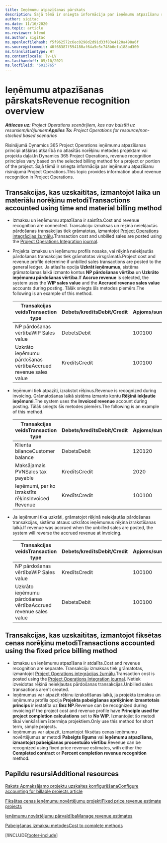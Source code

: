 ```yaml
---
title: Ieņēmumu atpazīšanas pārskats
description: Šajā tēmā ir sniegta informācija par ieņēmumu atpazīšanu risinājumā Project Operations.
author: sigitac
ms.date: 11/16/2020
ms.topic: article
ms.reviewer: kfend
ms.author: sigitac
ms.openlocfilehash: f5f962572c6ec0298d2d91d33f83e4120a498a6f
ms.sourcegitcommit: 40f68387f594180af64a5e5c748b6efa188bd300
ms.translationtype: HT
ms.contentlocale: lv-LV
ms.lasthandoff: 05/10/2021
ms.locfileid: "6013765"
---
```

# <a name="revenue-recognition-overview"></a><span data-ttu-id="855fd-103">Ieņēmumu atpazīšanas pārskats</span><span class="sxs-lookup"><span data-stu-id="855fd-103">Revenue recognition overview</span></span>

<span data-ttu-id="855fd-104">_**Attiecas uz:** Project Operations scenārijiem, kas nav balstīti uz resursiem/krājumiem_</span><span class="sxs-lookup"><span data-stu-id="855fd-104">_**Applies To:** Project Operations for resource/non-stocked based scenarios_</span></span>

<span data-ttu-id="855fd-105">Risinājumā Dynamics 365 Project Operations ieņēmumu atpazīšanas principi atšķiras atkarībā no atlasītās norēķinu metodes projektam vai projekta daļai.</span><span class="sxs-lookup"><span data-stu-id="855fd-105">In Dynamics 365 Project Operations, revenue recognition principles vary based on the selected billing method for a project or portion of the project.</span></span> <span data-ttu-id="855fd-106">Šajā tēmā ir sniegta informācija par ieņēmumu atpazīšanu risinājumā Project Operations.</span><span class="sxs-lookup"><span data-stu-id="855fd-106">This topic provides information about revenue recognition in Project Operations.</span></span>

## <a name="transactions-accounted-using-time-and-material-billing-method"></a><span data-ttu-id="855fd-107">Transakcijas, kas uzskaitītas, izmantojot laika un materiālu norēķinu metodi</span><span class="sxs-lookup"><span data-stu-id="855fd-107">Transactions accounted using time and material billing method</span></span>

- <span data-ttu-id="855fd-108">Izmaksu un ieņēmumu atpazīšana ir saistīta.</span><span class="sxs-lookup"><span data-stu-id="855fd-108">Cost and revenue recognition are connected.</span></span> <span data-ttu-id="855fd-109">Transakciju izmaksas un rēķinā neiekļautās pārdošanas transakcijas tiek grāmatotas, izmantojot [Project Operations integrācijas žurnālu](../project-accounting/project-operations-integration-journal.md).</span><span class="sxs-lookup"><span data-stu-id="855fd-109">Transaction cost and unbilled sales are posted using the [Project Operations Integration journal](../project-accounting/project-operations-integration-journal.md).</span></span>
- <span data-ttu-id="855fd-110">Projekta izmaksu un ieņēmumu profils nosaka, vai rēķinā neiekļautās pārdošanas transakcijas tiek grāmatotas virsgrāmatā.</span><span class="sxs-lookup"><span data-stu-id="855fd-110">Project cost and revenue profile determine if unbilled sales transactions are posted to the general ledger.</span></span> <span data-ttu-id="855fd-111">Ja atlasīta opcija **Uzkrāt ieņēmumus**, sistēma grāmatošanas laikā izmanto kontus **NP pārdošanas vērtība** un **Uzkrāto ieņēmumu pārdošanas vērtība**.</span><span class="sxs-lookup"><span data-stu-id="855fd-111">If **Accrue revenue** is selected, the system uses the **WIP sales value** and the **Accrued revenue sales value** accounts during posting.</span></span> <span data-ttu-id="855fd-112">Tālāk sniegts šīs metodes piemērs.</span><span class="sxs-lookup"><span data-stu-id="855fd-112">The following is an example of this method.</span></span>  

  | <span data-ttu-id="855fd-113">Transakcijas veids</span><span class="sxs-lookup"><span data-stu-id="855fd-113">Transaction type</span></span> | <span data-ttu-id="855fd-114">Debets/kredīts</span><span class="sxs-lookup"><span data-stu-id="855fd-114">Debit/Credit</span></span> | <span data-ttu-id="855fd-115">Apjoms/summa</span><span class="sxs-lookup"><span data-stu-id="855fd-115">Amount</span></span> |
  | --- | --- | --- |
  | <span data-ttu-id="855fd-116">NP pārdošanas vērtība</span><span class="sxs-lookup"><span data-stu-id="855fd-116">WIP Sales value</span></span> | <span data-ttu-id="855fd-117">Debets</span><span class="sxs-lookup"><span data-stu-id="855fd-117">Debit</span></span> | <span data-ttu-id="855fd-118">100</span><span class="sxs-lookup"><span data-stu-id="855fd-118">100</span></span> |
  | <span data-ttu-id="855fd-119">Uzkrāto ieņēmumu pārdošanas vērtība</span><span class="sxs-lookup"><span data-stu-id="855fd-119">Accrued revenue sales value</span></span> | <span data-ttu-id="855fd-120">Kredīts</span><span class="sxs-lookup"><span data-stu-id="855fd-120">Credit</span></span> | <span data-ttu-id="855fd-121">100</span><span class="sxs-lookup"><span data-stu-id="855fd-121">100</span></span> |

- <span data-ttu-id="855fd-122">Ieņēmumi tiek atpazīti, izrakstot rēķinus.</span><span class="sxs-lookup"><span data-stu-id="855fd-122">Revenue is recognized during invoicing.</span></span> <span data-ttu-id="855fd-123">Grāmatošanas laikā sistēma izmanto kontu **Rēķinā iekļautie ieņēmumi**.</span><span class="sxs-lookup"><span data-stu-id="855fd-123">The system uses the **Invoiced revenue** account during posting.</span></span> <span data-ttu-id="855fd-124">Tālāk sniegts šīs metodes piemērs.</span><span class="sxs-lookup"><span data-stu-id="855fd-124">The following is an example of this method.</span></span>  

  | <span data-ttu-id="855fd-125">Transakcijas veids</span><span class="sxs-lookup"><span data-stu-id="855fd-125">Transaction type</span></span> | <span data-ttu-id="855fd-126">Debets/kredīts</span><span class="sxs-lookup"><span data-stu-id="855fd-126">Debit/Credit</span></span> | <span data-ttu-id="855fd-127">Apjoms/summa</span><span class="sxs-lookup"><span data-stu-id="855fd-127">Amount</span></span> |
  | --- | --- | --- |
  | <span data-ttu-id="855fd-128">Klienta bilance</span><span class="sxs-lookup"><span data-stu-id="855fd-128">Customer balance</span></span> | <span data-ttu-id="855fd-129">Debets</span><span class="sxs-lookup"><span data-stu-id="855fd-129">Debit</span></span> | <span data-ttu-id="855fd-130">120</span><span class="sxs-lookup"><span data-stu-id="855fd-130">120</span></span> |
  | <span data-ttu-id="855fd-131">Maksājamais PVN</span><span class="sxs-lookup"><span data-stu-id="855fd-131">Sales tax payable</span></span> | <span data-ttu-id="855fd-132">Kredīts</span><span class="sxs-lookup"><span data-stu-id="855fd-132">Credit</span></span> | <span data-ttu-id="855fd-133">20</span><span class="sxs-lookup"><span data-stu-id="855fd-133">20</span></span> |
  | <span data-ttu-id="855fd-134">Ieņēmumi, par ko izrakstīts rēķins</span><span class="sxs-lookup"><span data-stu-id="855fd-134">Invoiced Revenue</span></span> | <span data-ttu-id="855fd-135">Kredīts</span><span class="sxs-lookup"><span data-stu-id="855fd-135">Credit</span></span> | <span data-ttu-id="855fd-136">100</span><span class="sxs-lookup"><span data-stu-id="855fd-136">100</span></span> |

- <span data-ttu-id="855fd-137">Ja ieņēmumi tika uzkrāti, grāmatojot rēķinā neiekļautās pārdošanas transakcijas, sistēma atsauc uzkrātos ieņēmumus rēķina izrakstīšanas laikā.</span><span class="sxs-lookup"><span data-stu-id="855fd-137">If revenue was accrued when the unbilled sales are posted, the system will reverse the accrued revenue at invoicing.</span></span>

  | <span data-ttu-id="855fd-138">Transakcijas veids</span><span class="sxs-lookup"><span data-stu-id="855fd-138">Transaction type</span></span> | <span data-ttu-id="855fd-139">Debets/kredīts</span><span class="sxs-lookup"><span data-stu-id="855fd-139">Debit/Credit</span></span> | <span data-ttu-id="855fd-140">Apjoms/summa</span><span class="sxs-lookup"><span data-stu-id="855fd-140">Amount</span></span> |
  | --- | --- | --- |
  | <span data-ttu-id="855fd-141">NP pārdošanas vērtība</span><span class="sxs-lookup"><span data-stu-id="855fd-141">WIP Sales value</span></span> | <span data-ttu-id="855fd-142">Kredīts</span><span class="sxs-lookup"><span data-stu-id="855fd-142">Credit</span></span> | <span data-ttu-id="855fd-143">100</span><span class="sxs-lookup"><span data-stu-id="855fd-143">100</span></span> |
  | <span data-ttu-id="855fd-144">Uzkrāto ieņēmumu pārdošanas vērtība</span><span class="sxs-lookup"><span data-stu-id="855fd-144">Accrued revenue sales value</span></span> | <span data-ttu-id="855fd-145">Debets</span><span class="sxs-lookup"><span data-stu-id="855fd-145">Debit</span></span> | <span data-ttu-id="855fd-146">100</span><span class="sxs-lookup"><span data-stu-id="855fd-146">100</span></span> |

## <a name="transactions-accounted-using-the-fixed-price-billing-method"></a><span data-ttu-id="855fd-147">Transakcijas, kas uzskaitītas, izmantojot fiksētas cenas norēķinu metodi</span><span class="sxs-lookup"><span data-stu-id="855fd-147">Transactions accounted using the fixed price billing method</span></span>

- <span data-ttu-id="855fd-148">Izmaksu un ieņēmumu atpazīšana ir atdalīta.</span><span class="sxs-lookup"><span data-stu-id="855fd-148">Cost and revenue recognition are separate.</span></span> <span data-ttu-id="855fd-149">Transakciju izmaksas tiek grāmatotas, izmantojot [Project Operations integrācijas žurnālu](../project-accounting/project-operations-integration-journal.md).</span><span class="sxs-lookup"><span data-stu-id="855fd-149">Transaction cost is posted using the [Project Operations Integration journal](../project-accounting/project-operations-integration-journal.md).</span></span> <span data-ttu-id="855fd-150">Netiek izveidotas rēķinā neiekļautas pārdošanas transakcijas.</span><span class="sxs-lookup"><span data-stu-id="855fd-150">Unbilled sales transactions aren't created.</span></span>
- <span data-ttu-id="855fd-151">Ieņēmumus var atpazīt rēķinu izrakstīšanas laikā, ja projekta izmaksu un ieņēmumu profila opcija **Projekta pabeigšanas aprēķiniem izmantotais princips** ir iestatīta uz **Bez NP**.</span><span class="sxs-lookup"><span data-stu-id="855fd-151">Revenue can be recognized during invoicing if the project cost and revenue profile have **Principle used for project completion calculations** set to **No WIP**.</span></span> <span data-ttu-id="855fd-152">Izmantojiet šo metodi tikai vienkāršiem īstermiņa projektiem.</span><span class="sxs-lookup"><span data-stu-id="855fd-152">Only use this method for short term, simple projects.</span></span>
- <span data-ttu-id="855fd-153">Ieņēmumus var atpazīt, izmantojot fiksētas cenas ieņēmumu novērtējumus ar metodi **Pabeigts līgums** vai **Ieņēmumu atpazīšana, izmantojot pabeigšanas procentuālo vērtību**.</span><span class="sxs-lookup"><span data-stu-id="855fd-153">Revenue can be recognized using fixed price revenue estimates, with either the **Completed contract** or **Percent completion revenue recognition** method.</span></span>

## <a name="additional-resources"></a><span data-ttu-id="855fd-154">Papildu resursi</span><span class="sxs-lookup"><span data-stu-id="855fd-154">Additional resources</span></span>
[<span data-ttu-id="855fd-155">Raksts Apmaksājamo projektu uzskaites konfigurēšana</span><span class="sxs-lookup"><span data-stu-id="855fd-155">Configure accounting for billable projects article</span></span>](../project-accounting/configure-accounting-billable-projects.md)

[<span data-ttu-id="855fd-156">Fiksētas cenas ieņēmumu novērtējumu projekti</span><span class="sxs-lookup"><span data-stu-id="855fd-156">Fixed price revenue estimate projects</span></span>](rev-rec-percentage-completion-method.md)

[<span data-ttu-id="855fd-157">Ieņēmumu novērtējumu pārvaldība</span><span class="sxs-lookup"><span data-stu-id="855fd-157">Manage revenue estimates</span></span>](rev-rec-completed-contract-method.md)

[<span data-ttu-id="855fd-158">Pabeigšanas izmaksu metodes</span><span class="sxs-lookup"><span data-stu-id="855fd-158">Cost to complete methods</span></span>](cost-complete-methods.md)


[!INCLUDE[footer-include](../includes/footer-banner.md)]